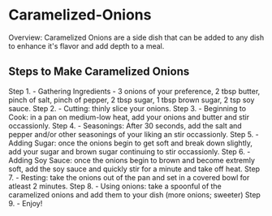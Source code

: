 # Caramelized-Onions
  Overview: Caramelized Onions are a side dish that can be added to any dish to enhance it's flavor and add depth to a meal.

## Steps to Make Caramelized Onions
  Step 1.
    - Gathering Ingredients - 3 onions of your preference, 2 tbsp butter, pinch of salt, pinch of pepper, 2 tbsp sugar, 1 tbsp brown sugar, 2 tsp soy sauce.
  Step 2.
    - Cutting: thinly slice your onions.
  Step 3.
    - Beginning to Cook: in a pan on medium-low heat, add your onions and butter and stir occassionly.
  Step 4.
    - Seasonings: After 30 seconds, add the salt and pepper and/or other seasonings of your liking an stir occassionly.
  Step 5.
    - Adding Sugar: once the onions begin to get soft and break down slightly, add your sugar and brown sugar continuing to stir occassionly.
  Step 6.
    - Adding Soy Sauce: once the onions begin to brown and become extremly soft, add the soy sauce and quickly stir for a minute and take off heat.
  Step 7.
    - Resting: take the onions out of the pan and set in a covered bowl for atleast 2 minutes.
  Step 8.
    - Using onions: take a spoonful of the caramelized onions and add them to your dish (more onions; sweeter)
  Step 9. 
    - Enjoy!
